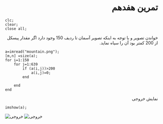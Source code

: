 <div dir= "rtl">
  <h1> تمرین هفدهم </h1>
  </div>
  
````    
clc;
clear;
close all;

````

<div dir= "rtl">
  خواندن تصویر و با توجه به اینکه تصویر آسمان تا ردیف 150 وجود دارد اگر مقدار پیسکل از 200 کمتر بود آن را سیاه نماید.
  </div>

````
a=imread("mountain.png");
[m,n] =size(a);
for i=1:150
    for j=1:639
        if (a(i,j))>200
            a(i,j)=0;
        end
        
    end
end

`````

<div dir= "rtl">
  نمایش خروجی
  </div>
  
  `````
 imshow(a);
 
`````

![خروجی](assets/result.jpg)
![خروجی](assets/mountain.png)
